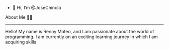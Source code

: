 - 👋 Hi, I’m @JoseChinola


About Me 👨‍💻
_______________________________________________________________________________________________________________________________________________________________________________________
Hello! My name is Renny Mateo, and I am passionate about the world of programming. I am currently on an exciting learning journey in which I am acquiring skills
